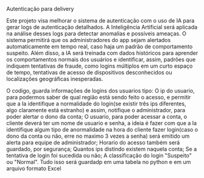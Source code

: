 Autenticação para delivery

 Este projeto visa melhorar o sistema de autenticação com o uso de IA para gerar logs de autenticação detalhados. A Inteligência Artificial será aplicada na análise desses logs para detectar anomalias e possíveis ameaças. O sistema permitirá que os administradores do app sejam alertados automaticamente em tempo real, caso haja um padrão de comportamento suspeito.
Além disso, a IA será treinada com dados históricos para aprender os comportamentos normais dos usuários e identificar, assim, padrões que indiquem tentativas de fraude, como logins múltiplos em um curto espaço de tempo, tentativas de acesso de dispositivos desconhecidos ou localizações geográficas inesperadas.

O codigo, guarda informações de logins dos usuarios tipo: O ip do usuario, para podermos saber de qual região está sendo feito o acesso, e permitir que a Ia identifique a normalidade do login(se existir três ips diferentes, algo claramente está estranho) e assim, notifique o administrador, para poder alertar o dono da conta; O usuario, para poder acessar a conta, o cliente deverá ter um nome de usuario e senha, a ideia é fazer com que a Ia identifique algum tipo de anormalidade na hora do cliente fazer login(caso o dono da conta ou não, erre no maximo 3 vezes a senha) será emitido um alerta para equipe de administrador; Horario do acesso também será guardado, por segurança; Quantos ips distindo existem naquela conta; Se a tentativa de login foi sucedida ou não; A classificação do login "Suspeito" ou "Normal". Tudo isso será guardadp em uma tabela no python e em um arquivo formato Excel
